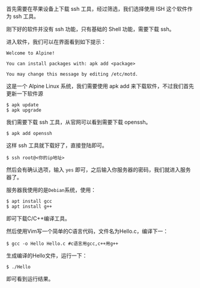首先需要在苹果设备上下载 ssh 工具，经过筛选，我们选择使用 ISH 这个软件作为 ssh 工具。

刚下好的软件并没有 ssh 功能，只有基础的 Shell 功能，需要下载 ssh。

进入软件，我们可以在界面看到如下提示：

```text-plain
Welcome to Alpine!

You can install packages with: apk add <package>

You may change this message by editing /etc/motd.
```

这是一个 Alpine Linux 系统，我们需要使用 apk add 来下载软件，不过我们首先更新一下软件源

```text-plain
$ apk update
$ apk upgrade
```

我们需要下载 ssh 工具，从官网可以看到需要下载 openssh。

```text-plain
$ apk add openssh
```

这样 ssh 工具就下载好了，直接登陆即可。

```text-plain
$ ssh root@<你的ip地址>
```

然后会有确认选项，输入 `yes` 即可，之后输入你服务器的密码，我们就进入服务器了。

服务器我使用的是`Debian`系统，使用：

```text-plain
$ apt install gcc
$ apt install g++
```

即可下载C/C++编译工具。

然后使用Vim写一个简单的C语言代码，文件名为Hello.c，编译下一：

```text-plain
$ gcc -o Hello Hello.c #c语言用gcc,c++用g++
```

生成编译的Hello文件，运行一下：

```text-plain
$ ./Hello
```

即可看到运行结果。